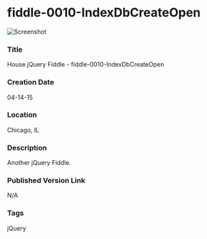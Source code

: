 fiddle-0010-IndexDbCreateOpen
======

![Screenshot](screenshot.png)


### Title

House jQuery Fiddle - fiddle-0010-IndexDbCreateOpen


### Creation Date

04-14-15


### Location

Chicago, IL


### Description

Another jQuery Fiddle. 


### Published Version Link

N/A


### Tags

jQuery
